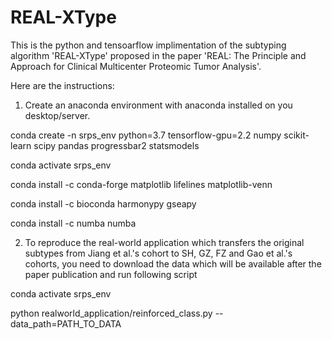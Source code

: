 # REAL-XType

This is the python and tensoarflow implimentation of the subtyping algorithm 'REAL-XType' proposed in the paper 'REAL: The Principle and Approach for Clinical Multicenter Proteomic Tumor Analysis'.

Here are the instructions:

1. Create an anaconda environment with anaconda installed on you desktop/server.

conda create -n srps_env python=3.7 tensorflow-gpu=2.2 numpy scikit-learn scipy pandas progressbar2 statsmodels

conda activate srps_env

conda install -c conda-forge matplotlib lifelines matplotlib-venn

conda install -c bioconda harmonypy gseapy

conda install -c numba numba

2. To reproduce the real-world application which transfers the original subtypes from Jiang et al.'s cohort to SH, GZ, FZ and Gao et al.'s cohorts, you need to download the data which will be available after the paper publication and run following script

conda activate srps_env

python realworld_application/reinforced_class.py --data_path=PATH_TO_DATA